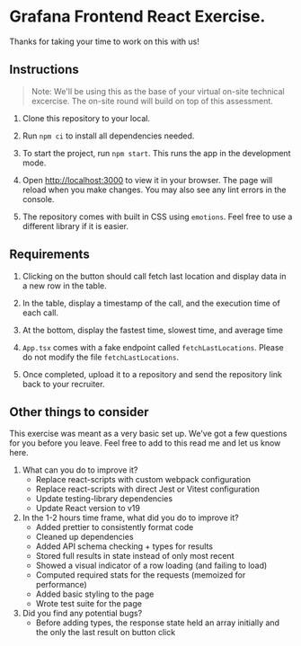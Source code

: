 # Grafana Frontend React Exercise.

Thanks for taking your time to work on this with us!

## Instructions

> Note: We'll be using this as the base of your virtual on-site technical excercise. The on-site round will build on top of this assessment.

1. Clone this repository to your local.

2. Run `npm ci` to install all dependencies needed.

3. To start the project, run `npm start`. This runs the app in the development mode.

4. Open [http://localhost:3000](http://localhost:3000) to view it in your browser. The page will reload when you make changes. You may also see any lint errors in the console.

5. The repository comes with built in CSS using `emotions`. Feel free to use a different library if it is easier.

## Requirements

1. Clicking on the button should call fetch last location and display data in a new row in the table.

2. In the table, display a timestamp of the call, and the execution time of each call.

3. At the bottom, display the fastest time, slowest time, and average time

4. `App.tsx` comes with a fake endpoint called `fetchLastLocations`. Please do not modify the file `fetchLastLocations`.

5. Once completed, upload it to a repository and send the repository link back to your recruiter.

## Other things to consider

This exercise was meant as a very basic set up. We've got a few questions for you before you leave. Feel free to add to this read me and let us know here.

1. What can you do to improve it?
   - Replace react-scripts with custom webpack configuration
   - Replace react-scripts with direct Jest or Vitest configuration
   - Update testing-library dependencies
   - Update React version to v19
2. In the 1-2 hours time frame, what did you do to improve it?
   - Added prettier to consistently format code
   - Cleaned up dependencies
   - Added API schema checking + types for results
   - Stored full results in state instead of only most recent
   - Showed a visual indicator of a row loading (and failing to load)
   - Computed required stats for the requests (memoized for performance)
   - Added basic styling to the page
   - Wrote test suite for the page
3. Did you find any potential bugs?
   - Before adding types, the response state held an array initially and the only the last result on button click
